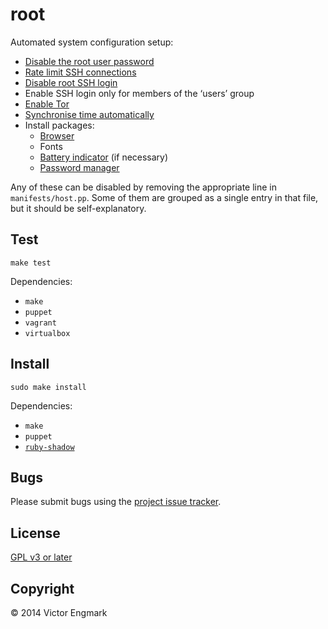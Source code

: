 root
====

Automated system configuration setup:

- [Disable the root user password](https://wiki.archlinux.org/index.php/sudo#Disable_root_login)
- [Rate limit SSH connections](https://wiki.archlinux.org/index.php/Uncomplicated_Firewall)
- [Disable root SSH login](http://www.howtogeek.com/howto/linux/security-tip-disable-root-ssh-login-on-linux/)
- Enable SSH login only for members of the ‘users’ group
- [Enable Tor](https://wiki.archlinux.org/index.php/tor)
- [Synchronise time automatically](https://wiki.archlinux.org/index.php/Network_Time_Protocol_daemon)
- Install packages:
    - [Browser](https://www.mozilla.org/firefox)
    - Fonts
    - [Battery indicator](https://github.com/valr/cbatticon/) (if necessary)
    - [Password manager](https://www.keepassx.org/)

Any of these can be disabled by removing the appropriate line in `manifests/host.pp`. Some of them are grouped as a single entry in that file, but it should be self-explanatory.

Test
----

    make test

Dependencies:

- `make`
- `puppet`
- `vagrant`
- `virtualbox`

Install
-------

    sudo make install

Dependencies:

- `make`
- `puppet`
- [`ruby-shadow`](https://unix.stackexchange.com/questions/165333/how-to-get-non-zero-exit-code-from-puppet-when-configuration-cannot-be-applied)

Bugs
----

Please submit bugs using the [project issue tracker](https://github.com/l0b0/root/issues).

License
-------

[GPL v3 or later](LICENSE)

Copyright
---------

© 2014 Victor Engmark

